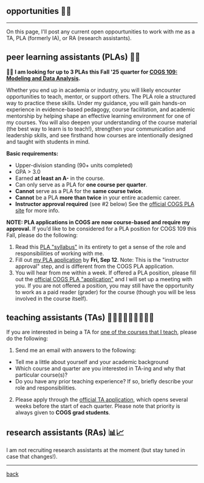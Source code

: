 
## opportunities 🤝🏻
***
On this page, I'll post any current open oppourtunities to work with me as a TA, PLA (formerly IA), or RA (research assistants).

## peer learning assistants (PLAs) 👥💭
🚨📢 **I am looking for up to 3 PLAs this Fall '25 quarter for [COGS 109: Modeling and Data Analysis](https://docs.google.com/document/d/1SdpRRqtwHRpUCxthoSMRfS8kZEPTlqgsQaZ8pjTMwKE/edit?usp=sharing).**

Whether you end up in academia or industry, you will likely encounter opportunities to teach, mentor, or support others. The PLA role a structured way to practice these skills. Under my guidance, you will gain hands-on experience in evidence-based pedagogy, course facilitation, and academic mentorship by helping shape an effective learning environment for one of my courses. You will also deepen your understanding of the course material (the best way to learn is to teach!), strengthen your communication and leadership skills, and see firsthand how courses are intentionally designed and taught with students in mind. 

**Basic requirements:**
* Upper-division standing (90+ units completed)
* GPA > 3.0
* Earned **at least an A-** in the course. 
* Can only serve as a PLA for **one course per quarter**.
* **Cannot** serve as a PLA for the **same course twice**.
* **Cannot** be a PLA **more than twice** in your entire academic career.
* **Instructor approval required** (see #2 below)
See the [official COGS PLA site](https://cogsci.ucsd.edu/undergraduates/student-resources/ia.html) for more info.

**NOTE: PLA applications in COGS are now course-based and require my approval.** If you’d like to be considered for a PLA position for COGS 109 this Fall, please do the following:
1. Read this [PLA "syllabus"](https://docs.google.com/document/d/15gANVvomvQle8RsERJd59eQBw42BnHl-q4xsdVKCUc4/edit?usp=sharing) in its entirety to get a sense of the role and responsibilities of working with me.
3. Fill out [my PLA application](https://docs.google.com/forms/d/e/1FAIpQLSept59lwQhmjiuiqTEeHwgudheXXVRg6NShJYThDWoa9Kbjjg/viewform?usp=sharing&ouid=113612539407126073694) by **Fri, Sep 12**. Note: This is the "instructor approval" step, and is different from the COGS PLA application.
4. You will hear from me within a week. If offered a PLA position, please fill out the [official COGS PLA "application"](https://academicaffairs.ucsd.edu/Modules/ASES/Admin/ManageCampaign.aspx?id=6219) and I will set up a meeting with you. If you are not offered a position, you may still have the opportunity to work as a paid reader (grader) for the course (though you will be less involved in the course itself).

## teaching assistants (TAs) 🧑🏻‍🏫🧑🏼‍🏫🧑🏾‍🏫
If you are interested in being a TA for [one of the courses that I teach](https://lucylai.com/teaching.html), please do the following:
1. Send me an email with answers to the following: 
  - Tell me a little about yourself and your academic background
  - Which course and quarter are you interested in TA-ing and why that particular course(s)?
  - Do you have any prior teaching experience? If so, briefly describe your role and responsibilities.
2. Please apply through the [official TA application](https://cogsci.ucsd.edu/graduates/teaching-assistants/index.html), which opens several weeks before the start of each quarter. Please note that priority is always given to **COGS grad students**. 

## research assistants (RAs) 📊📈
I am not recruiting research assistants at the moment (but stay tuned in case that changes!).

***
[back](./)
